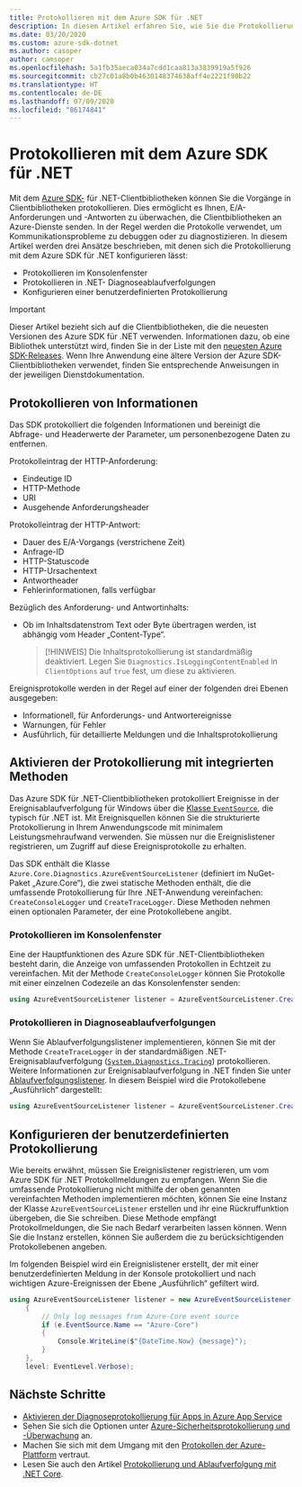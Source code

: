 ```yaml
---
title: Protokollieren mit dem Azure SDK für .NET
description: In diesem Artikel erfahren Sie, wie Sie die Protokollierung mit dem Azure SDK für .NET-Clientbibliotheken einrichten.
ms.date: 03/20/2020
ms.custom: azure-sdk-dotnet
ms.author: casoper
author: camsoper
ms.openlocfilehash: 5a1fb35aeca034a7cdd1caa813a3839919a5f926
ms.sourcegitcommit: cb27c01a8b0b4630148374638aff4e2221f90b22
ms.translationtype: HT
ms.contentlocale: de-DE
ms.lasthandoff: 07/09/2020
ms.locfileid: "86174841"
---
```

# <a name="logging-with-the-azure-sdk-for-net"></a>Protokollieren mit dem Azure SDK für .NET

Mit dem [Azure SDK-](https://azure.microsoft.com/downloads/) für .NET-Clientbibliotheken können Sie die Vorgänge in Clientbibliotheken protokollieren. Dies ermöglicht es Ihnen, E/A-Anforderungen und -Antworten zu überwachen, die Clientbibliotheken an Azure-Dienste senden. In der Regel werden die Protokolle verwendet, um Kommunikationsprobleme zu debuggen oder zu diagnostizieren. In diesem Artikel werden drei Ansätze beschrieben, mit denen sich die Protokollierung mit dem Azure SDK für .NET konfigurieren lässt:

- Protokollieren im Konsolenfenster
- Protokollieren in .NET- Diagnoseablaufverfolgungen
- Konfigurieren einer benutzerdefinierten Protokollierung

> [!IMPORTANT]
> Dieser Artikel bezieht sich auf die Clientbibliotheken, die die neuesten Versionen des Azure SDK für .NET verwenden. Informationen dazu, ob eine Bibliothek unterstützt wird, finden Sie in der Liste mit den [neuesten Azure SDK-Releases](https://azure.github.io/azure-sdk/releases/latest/index.html). Wenn Ihre Anwendung eine ältere Version der Azure SDK-Clientbibliotheken verwendet, finden Sie entsprechende Anweisungen in der jeweiligen Dienstdokumentation.

## <a name="log-information"></a>Protokollieren von Informationen

Das SDK protokolliert die folgenden Informationen und bereinigt die Abfrage- und Headerwerte der Parameter, um personenbezogene Daten zu entfernen.

Protokolleintrag der HTTP-Anforderung:

- Eindeutige ID
- HTTP-Methode
- URI
- Ausgehende Anforderungsheader

Protokolleintrag der HTTP-Antwort:

- Dauer des E/A-Vorgangs (verstrichene Zeit)
- Anfrage-ID
- HTTP-Statuscode
- HTTP-Ursachentext
- Antwortheader
- Fehlerinformationen, falls verfügbar

Bezüglich des Anforderung- und Antwortinhalts:

- Ob im Inhaltsdatenstrom Text oder Byte übertragen werden, ist abhängig vom Header „Content-Type“.
     > [!HINWEIS] Die Inhaltsprotokollierung ist standardmäßig deaktiviert. Legen Sie `Diagnostics.IsLoggingContentEnabled` in `ClientOptions` auf `true` fest, um diese zu aktivieren.

Ereignisprotokolle werden in der Regel auf einer der folgenden drei Ebenen ausgegeben:

- Informationell, für Anforderungs- und Antwortereignisse
- Warnungen, für Fehler
- Ausführlich, für detaillierte Meldungen und die Inhaltsprotokollierung

## <a name="enable-logging-with-built-in-methods"></a>Aktivieren der Protokollierung mit integrierten Methoden

Das Azure SDK für .NET-Clientbibliotheken protokolliert Ereignisse in der Ereignisablaufverfolgung für Windows über die [Klasse `EventSource`](/dotnet/api/system.diagnostics.tracing.eventsource), die typisch für .NET ist. Mit Ereignisquellen können Sie die strukturierte Protokollierung in Ihrem Anwendungscode mit minimalem Leistungsmehraufwand verwenden. Sie müssen nur die Ereignislistener registrieren, um Zugriff auf diese Ereignisprotokolle zu erhalten.

Das SDK enthält die Klasse `Azure.Core.Diagnostics.AzureEventSourceListener` (definiert im NuGet-Paket „Azure.Core“), die zwei statische Methoden enthält, die die umfassende Protokollierung für Ihre .NET-Anwendung vereinfachen: `CreateConsoleLogger` und `CreateTraceLogger`. Diese Methoden nehmen einen optionalen Parameter, der eine Protokollebene angibt.

### <a name="log-to-the-console-window"></a>Protokollieren im Konsolenfenster

Eine der Hauptfunktionen des Azure SDK für .NET-Clientbibliotheken besteht darin, die Anzeige von umfassenden Protokollen in Echtzeit zu vereinfachen. Mit der Methode `CreateConsoleLogger` können Sie Protokolle mit einer einzelnen Codezeile an das Konsolenfenster senden:

```csharp
using AzureEventSourceListener listener = AzureEventSourceListener.CreateConsoleLogger();
```

### <a name="log-to-diagnostic-traces"></a>Protokollieren in Diagnoseablaufverfolgungen

Wenn Sie Ablaufverfolgungslistener implementieren, können Sie mit der Methode `CreateTraceLogger` in der standardmäßigen .NET-Ereignisablaufverfolgung ([`System.Diagnostics.Tracing`](/dotnet/api/system.diagnostics.tracing)) protokollieren. Weitere Informationen zur Ereignisablaufverfolgung in .NET finden Sie unter [Ablaufverfolgungslistener](/dotnet/framework/debug-trace-profile/trace-listeners). In diesem Beispiel wird die Protokollebene „Ausführlich“ dargestellt:

```csharp
using AzureEventSourceListener listener = AzureEventSourceListener.CreateTraceLogger(EventLevel.Verbose);
```

## <a name="configure-custom-logging"></a>Konfigurieren der benutzerdefinierten Protokollierung

Wie bereits erwähnt, müssen Sie Ereignislistener registrieren, um vom Azure SDK für .NET Protokollmeldungen zu empfangen. Wenn Sie die umfassende Protokollierung nicht mithilfe der oben genannten vereinfachten Methoden implementieren möchten, können Sie eine Instanz der Klasse `AzureEventSourceListener` erstellen und ihr eine Rückruffunktion übergeben, die Sie schreiben. Diese Methode empfängt Protokollmeldungen, die Sie nach Bedarf verarbeiten lassen können. Wenn Sie die Instanz erstellen, können Sie außerdem die zu berücksichtigenden Protokollebenen angeben.

Im folgenden Beispiel wird ein Ereignislistener erstellt, der mit einer benutzerdefinierten Meldung in der Konsole protokolliert und nach wichtigen Azure-Ereignissen der Ebene „Ausführlich“ gefiltert wird.

```csharp
using AzureEventSourceListener listener = new AzureEventSourceListener((e, message) =>
    {
        // Only log messages from Azure-Core event source
        if (e.EventSource.Name == "Azure-Core")
        {
            Console.WriteLine($"{DateTime.Now} {message}");
        }
    },
    level: EventLevel.Verbose);
```

## <a name="next-steps"></a>Nächste Schritte

- [Aktivieren der Diagnoseprotokollierung für Apps in Azure App Service](/azure/app-service/troubleshoot-diagnostic-logs)
- Sehen Sie sich die Optionen unter [Azure-Sicherheitsprotokollierung und -Überwachung](/azure/security/fundamentals/log-audit) an.
- Machen Sie sich mit dem Umgang mit den [Protokollen der Azure-Plattform](/azure/azure-monitor/platform/platform-logs-overview) vertraut.
- Lesen Sie auch den Artikel [Protokollierung und Ablaufverfolgung mit .NET Core](/dotnet/core/diagnostics/logging-tracing).
